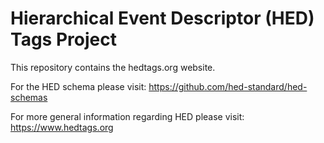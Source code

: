 # Hierarchical Event Descriptor (HED) Tags Project

This repository contains the hedtags.org website.

For the HED schema please visit: <https://github.com/hed-standard/hed-schemas>

For more general information regarding HED please visit: <https://www.hedtags.org>
